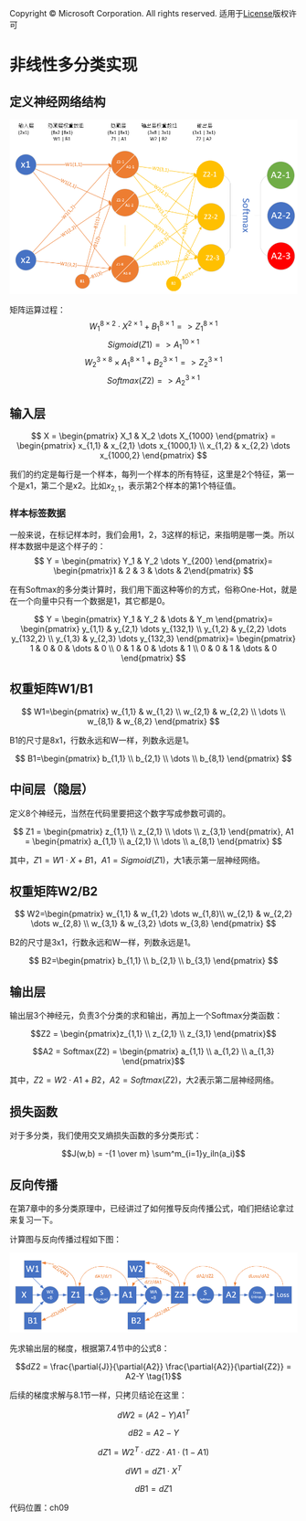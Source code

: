 Copyright © Microsoft Corporation. All rights reserved.
  适用于[License](https://github.com/Microsoft/ai-edu/blob/master/LICENSE.md)版权许可

# 非线性多分类实现

## 定义神经网络结构

<img src='./Images/9/nn.png'/>

矩阵运算过程：
$$W_1^{8 \times 2} \cdot X^{2 \times 1} + B_1^{8 \times 1} => Z_1^{8 \times 1}$$
$$Sigmoid(Z1) => A_1^{10 \times 1}$$
$$W_2^{3 \times 8} \times A_1^{8 \times 1} + B_2^{3 \times 1} => Z_2^{3 \times 1}$$
$$Softmax(Z2) => A_2^{3 \times 1}$$

## 输入层

$$
X = \begin{pmatrix}
X_1 & X_2 \dots X_{1000} 
\end{pmatrix}
= \begin{pmatrix}
x_{1,1} & x_{2,1} \dots x_{1000,1} \\
x_{1,2} & x_{2,2} \dots x_{1000,2}
\end{pmatrix}
$$

我们的约定是每行是一个样本，每列一个样本的所有特征，这里是2个特征，第一个是x1，第二个是x2。比如$x_{2,1}$，表示第2个样本的第1个特征值。

### 样本标签数据

一般来说，在标记样本时，我们会用1，2，3这样的标记，来指明是哪一类。所以样本数据中是这个样子的：
$$
Y = 
\begin{pmatrix}
Y_1 & Y_2 \dots Y_{200}
\end{pmatrix}=
\begin{pmatrix}1 & 2 & 3 & \dots & 2\end{pmatrix}
$$

在有Softmax的多分类计算时，我们用下面这种等价的方式，俗称One-Hot，就是在一个向量中只有一个数据是1，其它都是0。

$$
Y = 
\begin{pmatrix}
Y_1 & Y_2 & \dots & Y_m
\end{pmatrix}=
\begin{pmatrix}
y_{1,1} & y_{2,1} \dots y_{132,1} \\
y_{1,2} & y_{2,2} \dots y_{132,2} \\
y_{1,3} & y_{2,3} \dots y_{132,3}
\end{pmatrix}=
\begin{pmatrix}
1 & 0 & 0 & \dots & 0 \\
0 & 1 & 0 & \dots & 1 \\
0 & 0 & 1 & \dots & 0
\end{pmatrix}
$$

## 权重矩阵W1/B1
$$
W1=\begin{pmatrix}
w_{1,1} & w_{1,2} \\
w_{2,1} & w_{2,2} \\
\dots \\
w_{8,1} & w_{8,2}
\end{pmatrix}
$$

B1的尺寸是8x1，行数永远和W一样，列数永远是1。

$$
B1=\begin{pmatrix}
b_{1,1} \\
b_{2,1} \\
\dots \\
b_{8,1}
\end{pmatrix}
$$


## 中间层（隐层）

定义8个神经元，当然在代码里要把这个数字写成参数可调的。

$$
Z1 = \begin{pmatrix}
z_{1,1} \\ 
z_{2,1} \\ 
\dots \\
z_{3,1} \end{pmatrix},
A1 = \begin{pmatrix}
a_{1,1} \\ 
a_{2,1} \\ 
\dots \\
a_{8,1} \end{pmatrix}
$$

其中，$Z1=W1 \cdot X+B1，A1=Sigmoid(Z1)$，大1表示第一层神经网络。

## 权重矩阵W2/B2

$$
W2=\begin{pmatrix}
w_{1,1} & w_{1,2} \dots w_{1,8}\\
w_{2,1} & w_{2,2} \dots w_{2,8} \\
w_{3,1} & w_{3,2} \dots w_{3,8}
\end{pmatrix}
$$

B2的尺寸是3x1，行数永远和W一样，列数永远是1。

$$
B2=\begin{pmatrix}
b_{1,1} \\
b_{2,1} \\
b_{3,1}
\end{pmatrix}
$$

## 输出层

输出层3个神经元，负责3个分类的求和输出，再加上一个Softmax分类函数：

$$Z2 = \begin{pmatrix}z_{1,1} \\ z_{2,1} \\ z_{3,1} \end{pmatrix}$$

$$A2 = Softmax(Z2) = \begin{pmatrix} a_{1,1} \\ a_{1,2} \\ a_{1,3} \end{pmatrix}$$

其中，$Z2=W2 \cdot A1+B2，A2=Softmax(Z2)$，大2表示第二层神经网络。

## 损失函数

对于多分类，我们使用交叉熵损失函数的多分类形式：

$$J(w,b) = -{1 \over m} \sum^m_{i=1}y_iln(a_i)$$


## 反向传播

在第7章中的多分类原理中，已经讲过了如何推导反向传播公式，咱们把结论拿过来复习一下。

计算图与反向传播过程如下图：

<img src='./Images/9/backward.png'/>

先求输出层的梯度，根据第7.4节中的公式8：

$$dZ2 = \frac{\partial{J}}{\partial{A2}} \frac{\partial{A2}}{\partial{Z2}} = A2-Y \tag{1}$$

后续的梯度求解与8.1节一样，只拷贝结论在这里：

$$dW2=(A2-Y)A1^T \tag{2}$$

$$dB2=A2-Y \tag{3}$$

$$dZ1=W2^T \cdot dZ2 \cdot A1 \cdot (1-A1) \tag{4}$$

$$dW1= dZ1 \cdot X^T \tag{5}$$

$$dB1= dZ1 \tag{6}$$

代码位置：ch09
